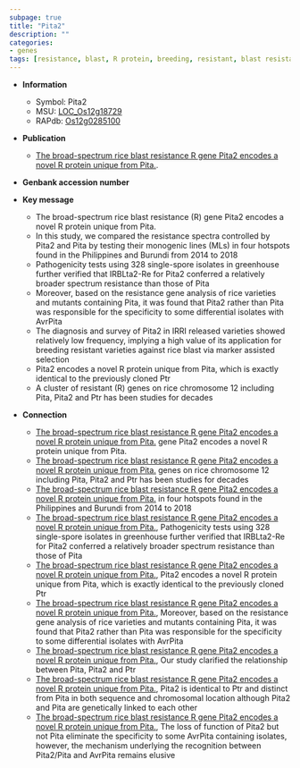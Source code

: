 ```yaml
---
subpage: true
title: "Pita2"
description: ""
categories:
- genes
tags: [resistance, blast, R protein, breeding, resistant, blast resistance]
---
```


* **Information**  
    + Symbol: Pita2  
    + MSU: [LOC_Os12g18729](http://rice.plantbiology.msu.edu/cgi-bin/ORF_infopage.cgi?orf=LOC_Os12g18729)  
    + RAPdb: [Os12g0285100](http://rapdb.dna.affrc.go.jp/viewer/gbrowse_details/irgsp1?name=Os12g0285100)  

* **Publication**  
    + [The broad-spectrum rice blast resistance R gene Pita2 encodes a novel R protein unique from Pita.](N+Y).

* **Genbank accession number**  

* **Key message**  
    + The broad-spectrum rice blast resistance (R) gene Pita2 encodes a novel R protein unique from Pita.
    + In this study, we compared the resistance spectra controlled by Pita2 and Pita by testing their monogenic lines (MLs) in four hotspots found in the Philippines and Burundi from 2014 to 2018
    + Pathogenicity tests using 328 single-spore isolates in greenhouse further verified that IRBLta2-Re for Pita2 conferred a relatively broader spectrum resistance than those of Pita
    + Moreover, based on the resistance gene analysis of rice varieties and mutants containing Pita, it was found that Pita2 rather than Pita was responsible for the specificity to some differential isolates with AvrPita
    + The diagnosis and survey of Pita2 in IRRI released varieties showed relatively low frequency, implying a high value of its application for breeding resistant varieties against rice blast via marker assisted selection
    + Pita2 encodes a novel R protein unique from Pita, which is exactly identical to the previously cloned Ptr
    + A cluster of resistant (R) genes on rice chromosome 12 including Pita, Pita2 and Ptr has been studies for decades

* **Connection**  
    + [The broad-spectrum rice blast resistance R gene Pita2 encodes a novel R protein unique from Pita.](R) gene Pita2 encodes a novel R protein unique from Pita.
    + [The broad-spectrum rice blast resistance R gene Pita2 encodes a novel R protein unique from Pita.](R) genes on rice chromosome 12 including Pita, Pita2 and Ptr has been studies for decades
    + [The broad-spectrum rice blast resistance R gene Pita2 encodes a novel R protein unique from Pita.](MLs) in four hotspots found in the Philippines and Burundi from 2014 to 2018
    + [The broad-spectrum rice blast resistance R gene Pita2 encodes a novel R protein unique from Pita.](http://www.ncbi.nlm.nih.gov/pubmed?term=The+broad-spectrum+rice+blast+resistance+R+gene+Pita2+encodes+a+novel+R+protein+unique+from+Pita.%5BTitle%5D),  Pathogenicity tests using 328 single-spore isolates in greenhouse further verified that IRBLta2-Re for Pita2 conferred a relatively broader spectrum resistance than those of Pita
    + [The broad-spectrum rice blast resistance R gene Pita2 encodes a novel R protein unique from Pita.](http://www.ncbi.nlm.nih.gov/pubmed?term=The+broad-spectrum+rice+blast+resistance+R+gene+Pita2+encodes+a+novel+R+protein+unique+from+Pita.%5BTitle%5D),  Pita2 encodes a novel R protein unique from Pita, which is exactly identical to the previously cloned Ptr
    + [The broad-spectrum rice blast resistance R gene Pita2 encodes a novel R protein unique from Pita.](http://www.ncbi.nlm.nih.gov/pubmed?term=The+broad-spectrum+rice+blast+resistance+R+gene+Pita2+encodes+a+novel+R+protein+unique+from+Pita.%5BTitle%5D),  Moreover, based on the resistance gene analysis of rice varieties and mutants containing Pita, it was found that Pita2 rather than Pita was responsible for the specificity to some differential isolates with AvrPita
    + [The broad-spectrum rice blast resistance R gene Pita2 encodes a novel R protein unique from Pita.](http://www.ncbi.nlm.nih.gov/pubmed?term=The+broad-spectrum+rice+blast+resistance+R+gene+Pita2+encodes+a+novel+R+protein+unique+from+Pita.%5BTitle%5D), Our study clarified the relationship between Pita, Pita2 and Ptr
    + [The broad-spectrum rice blast resistance R gene Pita2 encodes a novel R protein unique from Pita.](http://www.ncbi.nlm.nih.gov/pubmed?term=The+broad-spectrum+rice+blast+resistance+R+gene+Pita2+encodes+a+novel+R+protein+unique+from+Pita.%5BTitle%5D),  Pita2 is identical to Ptr and distinct from Pita in both sequence and chromosomal location although Pita2 and Pita are genetically linked to each other
    + [The broad-spectrum rice blast resistance R gene Pita2 encodes a novel R protein unique from Pita.](http://www.ncbi.nlm.nih.gov/pubmed?term=The+broad-spectrum+rice+blast+resistance+R+gene+Pita2+encodes+a+novel+R+protein+unique+from+Pita.%5BTitle%5D),  The loss of function of Pita2 but not Pita eliminate the specificity to some AvrPita containing isolates, however, the mechanism underlying the recognition between Pita2/Pita and AvrPita remains elusive



